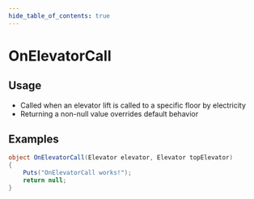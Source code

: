 ```yaml
---
hide_table_of_contents: true
---
```


# OnElevatorCall

## Usage

* Called when an elevator lift is called to a specific floor by electricity
* Returning a non-null value overrides default behavior

## Examples

```csharp title=""
object OnElevatorCall(Elevator elevator, Elevator topElevator)
{
    Puts("OnElevatorCall works!");
    return null;
}
```
